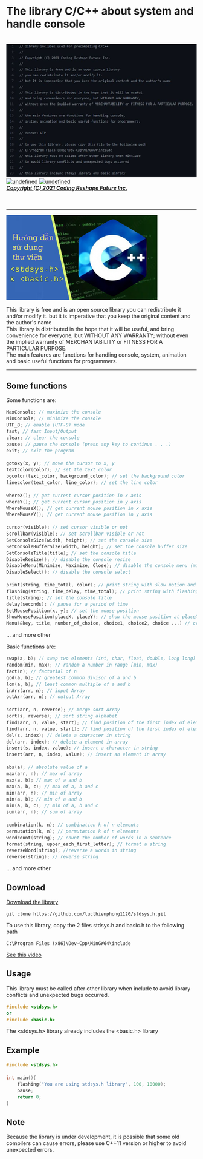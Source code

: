 # The library C/C++ about system and handle console
<p text-align="center">
  <br>
  <a href="#"><img alt="undefined" src="img/about.JPG"></a>
  <br>
  <a href="#Download"><img alt="undefined" src="https://img.shields.io/github/downloads/GitSquared/edex-ui/total.svg?style=popout"></a>
  <a href="#" target="_blank"><img alt="undefined" src="https://badgen.net/badge/Download/Windows/?color=blue&icon=windows&label"></a>
  <br>
  <a href="#"><strong><i>Copyright (C) 2021 Coding Reshape Future Inc.</i></strong></a>
  <br><br><br>
</p>

---

<a href="https://www.youtube.com/watch?v=RJ-Tw1pEGZw">
  <img text-align="right" width="400" alt="Demo on YouTube" src="img/banner.png">
</a>

This library is free and is an open source library you can redistribute it and/or modify it.
but it is imperative that you keep the original content and the author's name
<br>
This library is distributed in the hope that it will be useful, and bring convenience for everyone, but WITHOUT ANY WARRANTY; without even the implied warranty of MERCHANTABILITY or FITNESS FOR A PARTICULAR PURPOSE.
<br>
The main features are functions for handling console, system, animation and basic useful functions for programmers.

---

## Some functions

Some functions are:
```c++
MaxConsole; // maximize the console
MinConsole; // minimize the console
UTF_8; // enable (UTF-8) mode
fast; // fast Input/Output
clear; // clear the console
pause; // pause the console (press any key to continue . . .)
exit; // exit the program

gotoxy(x, y); // move the cursor to x, y
textcolor(color); // set the text color
bgcolor(text_color, background_color); // set the background color
linecolor(text_color, line_color); // set the line color

whereX(); // get current cursor position in x axis
whereY(); // get current cursor position in y axis
WhereMouseX(); // get current mouse position in x axis
WhereMouseY(); // get current mouse position in y axis

cursor(visible); // set cursor visible or not
Scrollbar(visible); // set scrollbar visible or not
SetConsoleSize(width, height); // set the console size
SetConsoleBufferSize(width, height); // set the console buffer size
SetConsoleTitle(title); // set the console title
DisableResize(); // disable the console resize
DisableMenu(Minimize, Maximize, Close); // disable the console menu (minimize, maximize, close)
DisableSelect(); // disable the console select

print(string, time_total, color); // print string with slow motion and color
flashing(string, time_delay, time_total); // print string with flashing and color
title(string); // set the console title
delay(seconds); // pause for a period of time
SetMousePosition(x, y); // set the mouse position
ShowMousePosition(placeX, placeY); // show the mouse position at placeX, placeY
Menu(&key, title, number_of_choice, choice1, choice2, choice ...) // create a game menu
```
...
and more other

Basic functions are:
```c++
swap(a, b); // swap two elements (int, char, float, double, long long)
random(min, max); // random a number in range [min, max)
fact(n); // factorial of n
gcd(a, b); // greatest common divisor of a and b
lcm(a, b); // least common multiple of a and b
inArr(arr, n); // input Array
outArr(arr, n); // output Array

sort(arr, n, reverse); // merge sort Array
sort(s, reverse); // sort string alphabet
find(arr, n, value, start); // find position of the first index of element in array
find(arr, n, value, start); // find position of the first index of element in string
del(s, index); // delete a character in string
del(arr, index); // delete a element in array
insert(s, index, value); // insert a character in string
insert(arr, n, index, value); // insert an element in array

abs(a); // absolute value of a
max(arr, n); // max of array
max(a, b); // max of a and b
max(a, b, c); // max of a, b and c
min(arr, n); // min of array
min(a, b); // min of a and b
min(a, b, c); // min of a, b and c
sum(arr, n); // sum of array

combination(k, n); // combination k of n elements
permutation(k, n); // permutation k of n elements
wordcount(string); // count the number of words in a sentence
format(string, upper_each_first_letter); // format a string
reverseWord(string); //reverse a words in string
reverse(string); // reverse string
```
...
and more other

## Download

<a href="https://github.com/lucthienphong1120/stdsys.h/archive/refs/heads/main.zip">Download the library</a>
```
git clone https://github.com/lucthienphong1120/stdsys.h.git
```
To use this library, copy the 2 files stdsys.h and basic.h to the following path
```
C:\Program Files (x86)\Dev-Cpp\MinGW64\include
```

<a href="https://www.youtube.com/watch?v=RJ-Tw1pEGZw">See this video</a>

## Usage

This library must be called after other library when include to avoid library conflicts and unexpected bugs occurred.
```c++
#include <stdsys.h>
or
#include <basic.h>
```
The <stdsys.h> library already includes the <basic.h> library

## Example

```c++
#include <stdsys.h>

int main(){
    flashing("You are using stdsys.h library", 100, 10000);
    pause;
    return 0;
}
```

## Note

Because the library is under development, it is possible that some old compilers can cause errors, please use C++11 version or higher to avoid unexpected errors.
